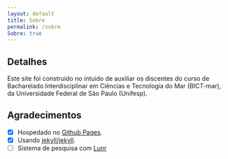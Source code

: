 ```yaml
---
layout: default
title: Sobre
permalink: /sobre
Sobre: true
---
```

## Detalhes

Este site foi construido no intuido de auxiliar os discentes do curso de Bacharelado Interdisciplinar em Ciências e Tecnologia do Mar (BICT-mar), da Universidade Federal de São Paulo (Unifesp).   

## Agradecimentos
  
- [x] Hospedado no [Github Pages](https://pages.github.com/).
- [x] Usando [jekyll/jekyll](https://github.com/jekyll/jekyll).
- [ ] Sistema de pesquisa com [Lunr](https://learn.cloudcannon.com/jekyll/jekyll-search-using-lunr-js/)
